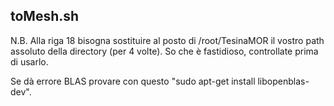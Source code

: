 ## toMesh.sh

N.B. Alla riga 18 bisogna sostituire al posto di /root/TesinaMOR il vostro path assoluto della directory (per 4 volte).
So che è fastidioso, controllate prima di usarlo.

Se dà errore BLAS provare con questo "sudo apt-get install libopenblas-dev".